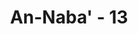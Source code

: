 ---
title: "An-Naba' - 13"
no: 13
arabic_no: ١٣
ayah: وَّجَعَلْنَا سِرَاجًا وَّهَّاجًاۖ
translation: "dan Kami menjadikan pelita yang terang-benderang (matahari),"
tafsir: "Kedelapan, Allah menjadikan matahari sebagai pelita yang terang benderang, menyebarkan cahaya dan panasnya ke seluruh angkasa.\n\nAllah telah menjadikan matahari yang sinarnya mengandung obat untuk membunuh kuman-kuman dan mengusir penyakit-penyakit yang dapat mengganggu makhluk yang hidup seandainya tidak cukup mendapat sinar."
---